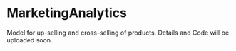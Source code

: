 # MarketingAnalytics
Model for up-selling and cross-selling of products. Details and Code will be uploaded soon.
